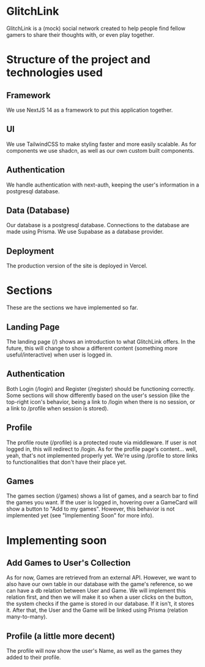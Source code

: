 # GlitchLink
GlitchLink is a (mock) social network created to help people find fellow gamers to share their thoughts with, or even play together.

# Structure of the project and technologies used

## Framework
We use NextJS 14 as a framework to put this application together.

## UI
We use TailwindCSS to make styling faster and more easily scalable.
As for components we use shadcn, as well as our own custom built components.

## Authentication
We handle authentication with next-auth, keeping the user's information in a postgresql database.

## Data (Database)
Our database is a postgresql database. Connections to the database are made using Prisma.
We use Supabase as a database provider.

## Deployment
The production version of the site is deployed in Vercel.



# Sections
These are the sections we have implemented so far.

## Landing Page
The landing page (/) shows an introduction to what GlitchLink offers.
In the future, this will change to show a different content (something more useful/interactive) when user is logged in.

## Authentication
Both Login (/login) and Register (/register) should be functioning correctly.
Some sections will show differently based on the user's session (like the top-right icon's behavior, being a link to /login when there is no session, or a link to /profile when session is stored).

## Profile
The profile route (/profile) is a protected route via middleware. If user is not logged in, this will redirect to /login.
As for the profile page's content... well, yeah, that's not implemented properly yet. We're using /profile to store links to functionalities that don't have their place yet.

## Games
The games section (/games) shows a list of games, and a search bar to find the games you want.
If the user is logged in, hovering over a GameCard will show a button to "Add to my games". However, this behavior is not implemented yet (see "Implementing Soon" for more info).


# Implementing soon

## Add Games to User's Collection
As for now, Games are retrieved from an external API. However, we want to also have our own table in our database with the game's reference, so we can have a db relation between User and Game.
We will implement this relation first, and then we will make it so when a user clicks on the button, the system checks if the game is stored in our database. If it isn't, it stores it. After that, the User and the Game will be linked using Prisma (relation many-to-many).

## Profile (a little more decent)
The profile will now show the user's Name, as well as the games they added to their profile.
